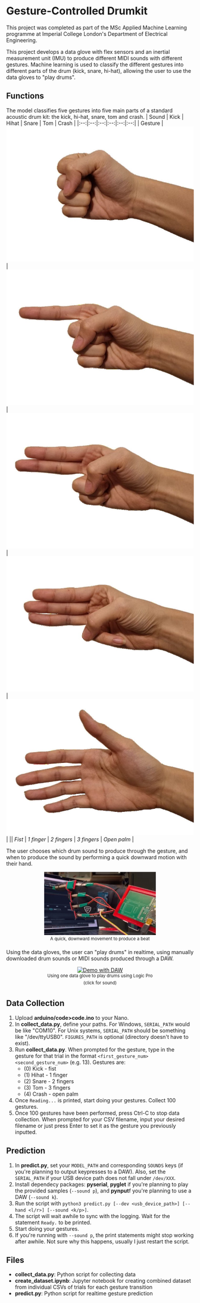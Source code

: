 # Gesture-Controlled Drumkit
This project was completed as part of the MSc Applied Machine Learning programme at Imperial College London's Department of Electrical Engineering.

This project develops a data glove with flex sensors and an inertial measurement unit (IMU) to produce different MIDI sounds with different gestures. Machine learning is used to classify the different gestures into different parts of the drum (kick, snare, hi-hat), allowing the user to use the data gloves to "play drums".

## Functions
The model classifies five gestures into five main parts of a standard acoustic drum kit: the kick, hi-hat, snare, tom and crash.
| Sound | Kick | Hihat | Snare | Tom | Crash |
|:--:|:--:|:--:|:--:|:--:|:--:|
| Gesture | ![Kick gesture](./images/kick.jpg) | ![Hihat gesture](./images/hihat.jpg) | ![Snare gesture](./images/snare.jpg) | ![Tom gesture](./images/tom.jpg) | ![Crash gesture](./images/crash.jpg) |
|| *Fist* | *1 finger* | *2 fingers* | *3 fingers* | *Open palm* |

The user chooses which drum sound to produce through the gesture, and when to produce the sound by performing a quick downward motion with their hand.
<p align="center">
   <img src="./images/beat.gif" alt="Beat motion" width="300px">
   <br>
   <sup>A quick, downward movement to produce a beat</sup>
</p>

Using the data gloves, the user can "play drums" in realtime, using manually downloaded drum sounds or MIDI sounds produced through a DAW.
<p align="center">
   <a href="https://user-images.githubusercontent.com/76771375/230881525-39b6372d-07eb-436d-a541-51e37daa3ca2.mp4"><img src="./images/demo.gif" alt="Demo with DAW" width="240px"></a>
   <br>
   <sup>Using one data glove to play drums using Logic Pro<br>(click for sound)</sup>
</p>

## Data Collection
1. Upload **arduino/code>code.ino** to your Nano.
2. In **collect_data.py**, define your paths. For Windows, ```SERIAL_PATH``` would be like "COM10". For Unix systems, ```SERIAL_PATH``` should be something like "/dev/ttyUSB0". ```FIGURES_PATH``` is optional (directory doesn't have to exist).
3. Run **collect_data.py**. When prompted for the gesture, type in the gesture for that trial in the format ```<first_gesture_num><second_gesture_num>``` (e.g. 13). Gestures are: 
   - (0) Kick - fist
   - (1) Hihat - 1 finger
   - (2) Snare - 2 fingers
   - (3) Tom - 3 fingers
   - (4) Crash - open palm
4. Once ```Reading...``` is printed, start doing your gestures. Collect 100 gestures.
5. Once 100 gestures have been performed, press Ctrl-C to stop data collection. When prompted for your CSV filename, input your desired filename or just press Enter to set it as the gesture you previously inputted.

## Prediction
1. In **predict.py**, set your `MODEL_PATH` and corresponding `SOUNDS` keys (if you're planning to output keypresses to a DAW). Also, set the `SERIAL_PATH` if your USB device path does not fall under `/dev/XXX`.
2. Install dependecy packages: **pyserial**, **pyglet** if you're planning to play the provided samples (`--sound p`), and **pynput**f you're planning to use a DAW (`--sound k`).
3. Run the script with `python3 predict.py [--dev <usb_device_path>] [--hand <l/r>] [--sound <k/p>]`.
4. The script will wait awhile to sync with the logging. Wait for the statement `Ready.` to be printed.
5. Start doing your gestures.
6. If you're running with `--sound p`, the print statements might stop working after awhile. Not sure why this happens, usually I just restart the script.

## Files
- **collect_data.py**: Python script for collecting data
- **create_dataset.ipynb**: Jupyter notebook for creating combined dataset from individual CSVs of trials for each gesture transition
- **predict.py**: Python script for realtime gesture prediction
